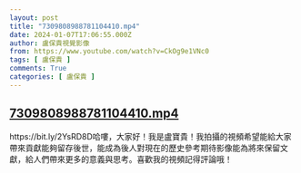 ```yaml
---
layout: post
title: "7309808988781104410.mp4"
date: 2024-01-07T17:06:55.000Z
author: 盧保貴視覺影像
from: https://www.youtube.com/watch?v=CkOg9e1VNc0
tags: [ 盧保貴 ]
comments: True
categories: [ 盧保貴 ]
---
```

<!--1704647215000-->
[7309808988781104410.mp4](https://www.youtube.com/watch?v=CkOg9e1VNc0)
------

<div>
https://bit.ly/2YsRD8D哈嘍，大家好！我是盧寶貴！我拍攝的視頻希望能給大家帶來貢獻能夠留存後世，能成為後人對現在的歷史參考期待影像能為將來保留文獻，給人們帶來更多的意義與思考。喜歡我的視頻記得評論哦！
</div>
